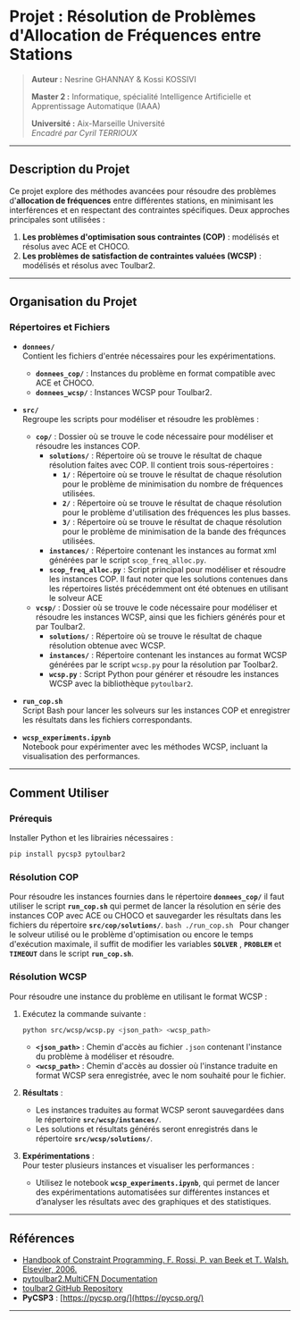 # **Projet : Résolution de Problèmes d'Allocation de Fréquences entre Stations**

> **Auteur :** Nesrine GHANNAY  & Kossi KOSSIVI
>
> **Master 2 :** Informatique, spécialité Intelligence Artificielle et Apprentissage Automatique (IAAA)  
>
> **Université :** Aix-Marseille Université  
> _Encadré par Cyril TERRIOUX_  
---

## **Description du Projet**

Ce projet explore des méthodes avancées pour résoudre des problèmes d'**allocation de fréquences** entre différentes stations, en minimisant les interférences et en respectant des contraintes spécifiques. Deux approches principales sont utilisées :  
1. **Les problèmes d'optimisation sous contraintes (COP)** : modélisés et résolus avec ACE et CHOCO.  
2. **Les problèmes de satisfaction de contraintes valuées (WCSP)** : modélisés et résolus avec Toulbar2.  

---

## **Organisation du Projet**
### **Répertoires et Fichiers**
- **`donnees/`**  
  Contient les fichiers d'entrée nécessaires pour les expérimentations.  

  - **`donnees_cop/`** : Instances du problème en format compatible avec ACE et CHOCO.  
  - **`donnees_wcsp/`** : Instances WCSP pour Toulbar2.  

- **`src/`**  
  Regroupe les scripts pour modéliser et résoudre les problèmes :
  - **`cop/`** : Dossier où se trouve le code nécessaire pour modéliser et résoudre les instances COP.  
    - **`solutions/`** : Répertoire où se trouve le résultat de chaque résolution faites avec COP. Il contient trois sous-répertoires :
      - **`1/`** : Répertoire où se trouve le résultat de chaque résolution pour le problème de minimisation du nombre de fréquences utilisées.
      - **`2/`** : Répertoire où se trouve le résultat de chaque résolution pour le problème d'utilisation des fréquences les plus basses.
      - **`3/`** : Répertoire où se trouve le résultat de chaque résolution pour le problème de minimisation de la bande des fréqunces utilisées.
    - **`instances/`** : Répertoire contenant les instances au format xml générées par le script `scop_freq_alloc.py`.
    - **`scop_freq_alloc.py`** : Script principal pour modéliser et résoudre les instances COP.
  Il faut noter que les solutions contenues dans les répertoires listés précédemment ont été obtenues en utilisant le solveur ACE
  - **`vcsp/`** : Dossier où se trouve le code nécessaire pour modéliser et résoudre les instances WCSP, ainsi que les fichiers générés pour et par Toulbar2.
    - **`solutions/`** : Répertoire où se trouve le résultat de chaque résolution obtenue avec WCSP.
    - **`instances/`** : Répertoire contenant les instances au format WCSP générées par le script `wcsp.py` pour la résolution par Toolbar2.
    - **`wcsp.py`** : Script Python pour générer et résoudre les instances WCSP avec la bibliothèque `pytoulbar2`.

- **`run_cop.sh`**  
  Script Bash pour lancer les solveurs sur les instances COP et enregistrer les résultats dans les fichiers correspondants.

- **`wcsp_experiments.ipynb`**  
  Notebook pour expérimenter avec les méthodes WCSP, incluant la visualisation des performances.

---

## **Comment Utiliser**

### **Prérequis**
Installer Python et les librairies nécessaires :  
   ```bash
   pip install pycsp3 pytoulbar2
   ```
### **Résolution COP**
Pour résoudre les instances fournies dans le répertoire **`donnees_cop/`** il faut utiliser le script **`run_cop.sh`**
qui permet de lancer la résolution en série des instances COP avec ACE ou CHOCO et sauvegarder les résultats dans les fichiers
du répertoire **`src/cop/solutions/`**.
    ```bash
    ./run_cop.sh
    ```
Pour changer le solveur utilisé ou le problème d'optimisation ou encore le temps d'exécution maximale, il suffit de modifier les variables **`SOLVER`** ,
**`PROBLEM`** et **`TIMEOUT`** dans le script **`run_cop.sh`**.


### **Résolution WCSP**  

Pour résoudre une instance du problème en utilisant le format WCSP :  

1. Exécutez la commande suivante :  
   ```bash
   python src/wcsp/wcsp.py <json_path> <wcsp_path>
   ```  
   - **`<json_path>`** : Chemin d'accès au fichier `.json` contenant l'instance du problème à modéliser et résoudre.  
   - **`<wcsp_path>`** : Chemin d'accès au dossier où l'instance traduite en format WCSP sera enregistrée, avec le nom souhaité pour le fichier.  

2. **Résultats** :  
   - Les instances traduites au format WCSP seront sauvegardées dans le répertoire **`src/wcsp/instances/`**.  
   - Les solutions et résultats générés seront enregistrés dans le répertoire **`src/wcsp/solutions/`**.  

3. **Expérimentations** :  
   Pour tester plusieurs instances et visualiser les performances :  
   - Utilisez le notebook **`wcsp_experiments.ipynb`**, qui permet de lancer des expérimentations automatisées sur différentes instances et d’analyser les résultats avec des graphiques et des statistiques.  

---

## **Références**  

- [Handbook of Constraint Programming. F. Rossi, P. van Beek et T. Walsh. Elsevier, 2006.](https://www.elsevier.com/books/handbook-of-constraint-programming/rossi/978-0-444-52726-4)
- [pytoulbar2.MultiCFN Documentation](https://toulbar2.github.io/toulbar2/ref/ref_python.html#pytoulbar2.MultiCFN)
- [toulbar2 GitHub Repository](https://github.com/toulbar2/toulbar2)
- **PyCSP3** : [https://pycsp.org/](https://pycsp.org/)


---  

